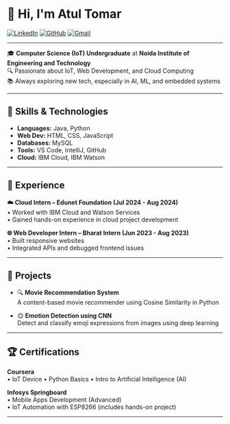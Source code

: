 # 👋 Hi, I'm Atul Tomar

[![LinkedIn](https://img.shields.io/badge/LinkedIn-Atul%20Tomar-blue?logo=linkedin&style=flat-square)](https://linkedin.com/in/atul-tomar-2a7b8928b)
[![GitHub](https://img.shields.io/badge/GitHub-AtultTomar-black?logo=github&style=flat-square)](https://github.com/AtultTomar)
[![Gmail](https://img.shields.io/badge/Email-atultomar3542@gmail.com-red?logo=gmail&style=flat-square)](mailto:atultomar3542@gmail.com)

---

🎓 **Computer Science (IoT) Undergraduate** at **Noida Institute of Engineering and Technology**  
🔍 Passionate about IoT, Web Development, and Cloud Computing  
📚 Always exploring new tech, especially in AI, ML, and embedded systems

---

## 🚀 Skills & Technologies

- **Languages:** Java, Python
- **Web Dev:** HTML, CSS, JavaScript
- **Databases:** MySQL
- **Tools:** VS Code, IntelliJ, GitHub
- **Cloud:** IBM Cloud, IBM Watson

---

## 💼 Experience

**☁️ Cloud Intern – Edunet Foundation (Jul 2024 - Aug 2024)**  
• Worked with IBM Cloud and Watson Services  
• Gained hands-on experience in cloud project development

**🌐 Web Developer Intern – Bharat Intern (Jun 2023 - Aug 2023)**  
• Built responsive websites  
• Integrated APIs and debugged frontend issues

---

## 📌 Projects

- 🔍 **Movie Recommendation System**  
  A content-based movie recommender using Cosine Similarity in Python

- 😊 **Emotion Detection using CNN**  
  Detect and classify emoji expressions from images using deep learning

---

## 🏆 Certifications

**Coursera**  
• IoT Device • Python Basics • Intro to Artificial Intelligence (AI)  

**Infosys Springboard**  
• Mobile Apps Development (Advanced)  
• IoT Automation with ESP8266 (includes hands-on project)

---
